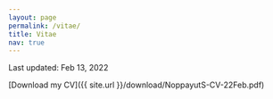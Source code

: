 ```yaml
---
layout: page
permalink: /vitae/
title: Vitae
nav: true
---
```

<!-- _pages/publications.md -->
Last updated: Feb 13, 2022

[Download my CV]({{ site.url }}/download/NoppayutS-CV-22Feb.pdf)